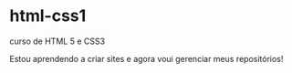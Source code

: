 # html-css1
 curso de HTML 5 e CSS3

Estou aprendendo a criar sites e agora voui gerenciar meus repositórios!